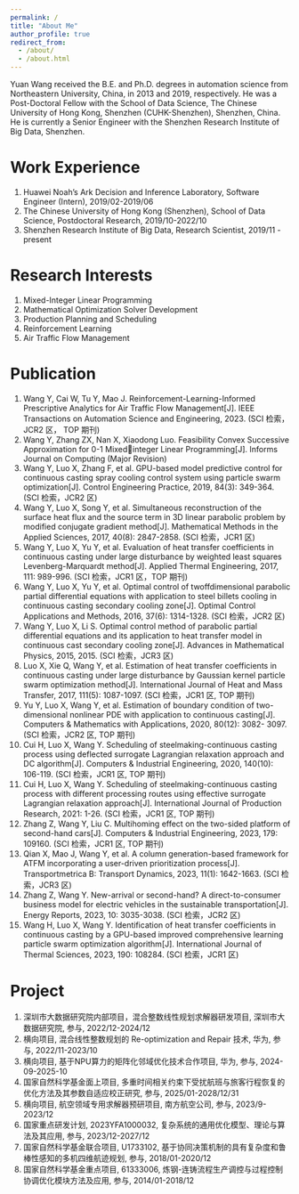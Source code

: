 ```yaml
---
permalink: /
title: "About Me"
author_profile: true
redirect_from: 
  - /about/
  - /about.html
---
```


Yuan Wang received the B.E. and Ph.D. degrees in automation science from Northeastern University, China, in 2013 and 2019, respectively. He was a Post-Doctoral Fellow with the School of Data Science, The Chinese University of Hong Kong, Shenzhen (CUHK-Shenzhen), Shenzhen, China. He is currently a Senior Engineer with the Shenzhen Research Institute of Big Data, Shenzhen.

Work Experience
======
1. Huawei Noah’s Ark Decision and Inference Laboratory, Software Engineer (Intern), 2019/02-2019/06
2. The Chinese University of Hong Kong (Shenzhen), School of Data Science, Postdoctoral Research, 2019/10-2022/10
3. Shenzhen Research Institute of Big Data, Research Scientist, 2019/11 - present   

Research Interests
======
1. Mixed-Integer Linear Programming
2. Mathematical Optimization Solver Development
3. Production Planning and Scheduling
4. Reinforcement Learning
5. Air Traffic Flow Management


Publication
======
1. Wang Y, Cai W, Tu Y, Mao J. Reinforcement-Learning-Informed Prescriptive Analytics for Air Traffic Flow
Management[J]. IEEE Transactions on Automation Science and Engineering, 2023. (SCI 检索，JCR2 区，
TOP 期刊)
2. Wang Y, Zhang ZX, Nan X, Xiaodong Luo. Feasibility Convex Successive Approximation for 0-1 Mixedinteger Linear Programming[J]. Informs Journal on Computing (Major Revision)
3. Wang Y, Luo X, Zhang F, et al. GPU-based model predictive control for continuous casting spray cooling
control system using particle swarm optimization[J]. Control Engineering Practice, 2019, 84(3): 349-364.
(SCI 检索，JCR2 区)
4. Wang Y, Luo X, Song Y, et al. Simultaneous reconstruction of the surface heat flux and the source term
in 3D linear parabolic problem by modified conjugate gradient method[J]. Mathematical Methods in the
Applied Sciences, 2017, 40(8): 2847-2858. (SCI 检索，JCR1 区)
5. Wang Y, Luo X, Yu Y, et al. Evaluation of heat transfer coefficients in continuous casting under large disturbance by weighted least squares Levenberg-Marquardt method[J]. Applied Thermal Engineering, 2017,
111: 989-996. (SCI 检索，JCR1 区，TOP 期刊)
6. Wang Y, Luo X, Yu Y, et al. Optimal control of twoffdimensional parabolic partial differential equations
with application to steel billets cooling in continuous casting secondary cooling zone[J]. Optimal Control
Applications and Methods, 2016, 37(6): 1314-1328. (SCI 检索，JCR2 区)
7. Wang Y, Luo X, Li S. Optimal control method of parabolic partial differential equations and its application
to heat transfer model in continuous cast secondary cooling zone[J]. Advances in Mathematical Physics,
2015, 2015. (SCI 检索，JCR3 区)
8. Luo X, Xie Q, Wang Y, et al. Estimation of heat transfer coefficients in continuous casting under large
disturbance by Gaussian kernel particle swarm optimization method[J]. International Journal of Heat and
Mass Transfer, 2017, 111(5): 1087-1097. (SCI 检索，JCR1 区, TOP 期刊)
9. Yu Y, Luo X, Wang Y, et al. Estimation of boundary condition of two-dimensional nonlinear PDE with
application to continuous casting[J]. Computers & Mathematics with Applications, 2020, 80(12): 3082- 3097. (SCI 检索，JCR2 区, TOP 期刊)
10. Cui H, Luo X, Wang Y. Scheduling of steelmaking-continuous casting process using deflected surrogate
Lagrangian relaxation approach and DC algorithm[J]. Computers & Industrial Engineering, 2020, 140(10):
106-119. (SCI 检索，JCR1 区, TOP 期刊)
11. Cui H, Luo X, Wang Y. Scheduling of steelmaking-continuous casting process with different processing
routes using effective surrogate Lagrangian relaxation approach[J]. International Journal of Production Research, 2021: 1-26. (SCI 检索，JCR1 区, TOP 期刊)
12. Zhang Z, Wang Y, Liu C. Multihoming effect on the two-sided platform of second-hand cars[J]. Computers
& Industrial Engineering, 2023, 179: 109160. (SCI 检索，JCR1 区, TOP 期刊)
13.  Qian X, Mao J, Wang Y, et al. A column generation-based framework for ATFM incorporating a user-driven prioritization process[J]. Transportmetrica B: Transport Dynamics, 2023, 11(1): 1642-1663. (SCI
检索，JCR3 区)
14. Zhang Z, Wang Y. New-arrival or second-hand? A direct-to-consumer business model for electric vehicles
in the sustainable transportation[J]. Energy Reports, 2023, 10: 3035-3038. (SCI 检索，JCR2 区)
15. Wang H, Luo X, Wang Y. Identification of heat transfer coefficients in continuous casting by a GPU-based improved comprehensive learning particle swarm optimization algorithm[J]. International Journal of
Thermal Sciences, 2023, 190: 108284. (SCI 检索，JCR1 区)


Project 
======
1. 深圳市大数据研究院内部项目，混合整数线性规划求解器研发项目, 深圳市大数据研究院, 参与, 2022/12-2024/12
2. 横向项目, 混合线性整数规划的 Re-optimization and Repair 技术, 华为, 参与, 2022/11-2023/10
3. 横向项目, 基于NPU算力的矩阵化邻域优化技术合作项目, 华为, 参与, 2024-09-2025-10
4. 国家自然科学基金面上项目, 多重时间相关约束下受扰航班与旅客行程恢复的优化方法及其参数自适应校正研究, 参与, 2025/01-2028/12/31
5. 横向项目, 航空领域专用求解器预研项目, 南方航空公司, 参与, 2023/9-2023/12
6. 国家重点研发计划, 2023YFA1000032, 复杂系统的通用优化模型、理论与算法及其应用, 参与, 2023/12-2027/12
7. 国家自然科学基金联合项目, U1733102, 基于协同决策机制的具有复杂度和鲁棒性感知的多机四维航迹规划, 参与, 2018/01-2020/12
8. 国家自然科学基金重点项目, 61333006, 炼钢-连铸流程生产调控与过程控制协调优化模块方法及应用, 参与, 2014/01-2018/12

